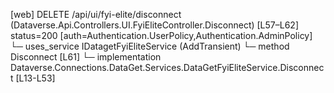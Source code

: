 [web] DELETE /api/ui/fyi-elite/disconnect  (Dataverse.Api.Controllers.UI.FyiEliteController.Disconnect)  [L57–L62] status=200 [auth=Authentication.UserPolicy,Authentication.AdminPolicy]
  └─ uses_service IDatagetFyiEliteService (AddTransient)
    └─ method Disconnect [L61]
      └─ implementation Dataverse.Connections.DataGet.Services.DataGetFyiEliteService.Disconnect [L13-L53]

